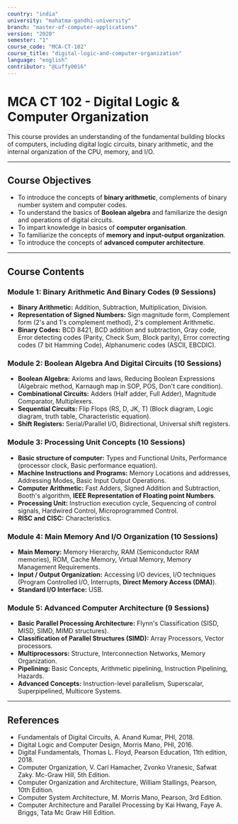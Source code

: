```yaml
---
country: "india"
university: "mahatma-gandhi-university"
branch: "master-of-computer-applications"
version: "2020"
semester: "1"
course_code: "MCA-CT-102"
course_title: "digital-logic-and-computer-organization"
language: "english"
contributor: "@Luffy0016"
---
```

# MCA CT 102 - Digital Logic & Computer Organization

This course provides an understanding of the fundamental building blocks of computers, including digital logic circuits, binary arithmetic, and the internal organization of the CPU, memory, and I/O.

---
## Course Objectives

* To introduce the concepts of **binary arithmetic**, complements of binary number system and computer codes.
* To understand the basics of **Boolean algebra** and familiarize the design and operations of digital circuits.
* To impart knowledge in basics of **computer organisation**.
* To familiarize the concepts of **memory and input-output organization**.
* To introduce the concepts of **advanced computer architecture**.

---
## Course Contents

### Module 1: Binary Arithmetic And Binary Codes (9 Sessions)
* **Binary Arithmetic:** Addition, Subtraction, Multiplication, Division.
* **Representation of Signed Numbers:** Sign magnitude form, Complement form (2's and 1's complement method), 2's complement Arithmetic.
* **Binary Codes:** BCD 8421, BCD addition and subtraction, Gray code, Error detecting codes (Parity, Check Sum, Block parity), Error correcting codes (7 bit Hamming Code), Alphanumeric codes (ASCII, EBCDIC).

### Module 2: Boolean Algebra And Digital Circuits (10 Sessions)
* **Boolean Algebra:** Axioms and laws, Reducing Boolean Expressions (Algebraic method, Karnaugh map in SOP, POS, Don't care condition).
* **Combinational Circuits:** Adders (Half adder, Full Adder), Magnitude Comparator, Multiplexers.
* **Sequential Circuits:** Flip Flops (RS, D, JK, T) (Block diagram, Logic diagram, truth table, Characteristic equation).
* **Shift Registers:** Serial/Parallel I/O, Bidirectional, Universal shift registers.

### Module 3: Processing Unit Concepts (10 Sessions)
* **Basic structure of computer:** Types and Functional Units, Performance (processor clock, Basic performance equation).
* **Machine Instructions and Programs:** Memory Locations and addresses, Addressing Modes, Basic Input Output Operations.
* **Computer Arithmetic:** Fast Adders, Signed Addition and Subtraction, Booth's algorithm, **IEEE Representation of Floating point Numbers**.
* **Processing Unit:** Instruction execution cycle, Sequencing of control signals, Hardwired Control, Microprogrammed Control.
* **RISC and CISC:** Characteristics.

### Module 4: Main Memory And I/O Organization (10 Sessions)
* **Main Memory:** Memory Hierarchy, RAM (Semiconductor RAM memories), ROM, Cache Memory, Virtual Memory, Memory Management Requirements.
* **Input / Output Organization:** Accessing I/O devices, I/O techniques (Program Controlled I/O, Interrupts, **Direct Memory Access (DMA)**).
* **Standard I/O Interface:** USB.

### Module 5: Advanced Computer Architecture (9 Sessions)
* **Basic Parallel Processing Architecture:** Flynn's Classification (SISD, MISD, SIMD, MIMD structures).
* **Classification of Parallel Structures (SIMD):** Array Processors, Vector processors.
* **Multiprocessors:** Structure, Interconnection Networks, Memory Organization.
* **Pipelining:** Basic Concepts, Arithmetic pipelining, Instruction Pipelining, Hazards.
* **Advanced Concepts:** Instruction-level parallelism, Superscalar, Superpipelined, Multicore Systems.

---
## References
* Fundamentals of Digital Circuits, A. Anand Kumar, PHI, 2018.
* Digital Logic and Computer Design, Morris Mano, PHI, 2016.
* Digital Fundamentals, Thomas L. Floyd, Pearson Education, 11th edition, 2018.
* Computer Organization, V. Carl Hamacher, Zvonko Vranesic, Safwat Zaky. Mc-Graw Hill, 5th Edition.
* Computer Organization and Architecture, William Stallings, Pearson, 10th Edition.
* Computer System Architecture, M. Morris Mano, Pearson, 3rd Edition.
* Computer Architecture and Parallel Processing by Kai Hwang, Faye A. Briggs, Tata Mc Graw Hill Edition.
